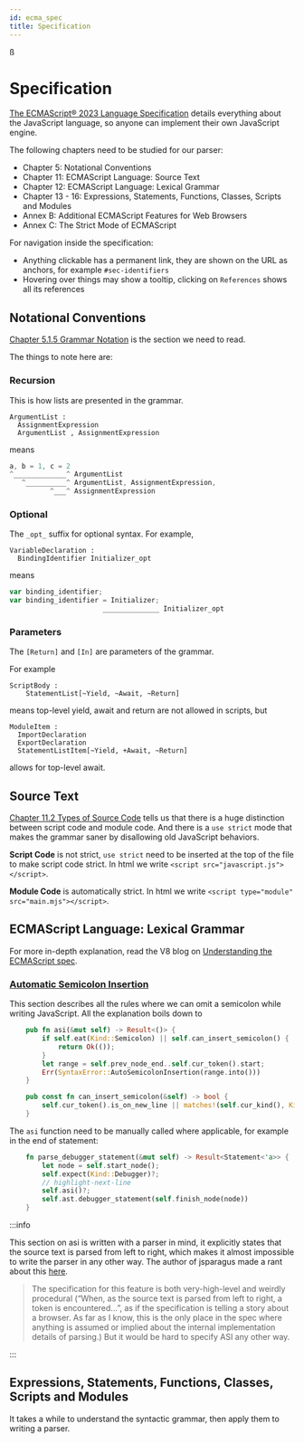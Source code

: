 ```yaml
---
id: ecma_spec
title: Specification
---
```


ß

# Specification

[The ECMAScript® 2023 Language Specification](https://tc39.es/ecma262/) details everything about the JavaScript language, so anyone can implement their own JavaScript engine.

<!--truncate-->

The following chapters need to be studied for our parser:

- Chapter 5: Notational Conventions
- Chapter 11: ECMAScript Language: Source Text
- Chapter 12: ECMAScript Language: Lexical Grammar
- Chapter 13 - 16: Expressions, Statements, Functions, Classes, Scripts and Modules
- Annex B: Additional ECMAScript Features for Web Browsers
- Annex C: The Strict Mode of ECMAScript

For navigation inside the specification:

- Anything clickable has a permanent link, they are shown on the URL as anchors, for example `#sec-identifiers`
- Hovering over things may show a tooltip, clicking on `References` shows all its references

## Notational Conventions

[Chapter 5.1.5 Grammar Notation](https://tc39.es/ecma262/#sec-grammar-notation) is the section we need to read.

The things to note here are:

### Recursion

This is how lists are presented in the grammar.

```markup
ArgumentList :
  AssignmentExpression
  ArgumentList , AssignmentExpression
```

means

```javascript
a, b = 1, c = 2
^_____________^ ArgumentList
   ^__________^ ArgumentList, AssignmentExpression,
          ^___^ AssignmentExpression
```

### Optional

The `_opt_` suffix for optional syntax. For example,

```markup
VariableDeclaration :
  BindingIdentifier Initializer_opt
```

means

```javascript
var binding_identifier;
var binding_identifier = Initializer;
                       ______________ Initializer_opt
```

### Parameters

The `[Return]` and `[In]` are parameters of the grammar.

For example

```markdup
ScriptBody :
    StatementList[~Yield, ~Await, ~Return]
```

means top-level yield, await and return are not allowed in scripts, but

```markdup
ModuleItem :
  ImportDeclaration
  ExportDeclaration
  StatementListItem[~Yield, +Await, ~Return]
```

allows for top-level await.

## Source Text

[Chapter 11.2 Types of Source Code](https://tc39.es/ecma262/#sec-types-of-source-code) tells us that
there is a huge distinction between script code and module code.
And there is a `use strict` mode that makes the grammar saner by disallowing old JavaScript behaviors.

**Script Code** is not strict, `use strict` need to be inserted at the top of the file to make script code strict.
In html we write `<script src="javascript.js"></script>`.

**Module Code** is automatically strict.
In html we write `<script type="module" src="main.mjs"></script>`.

## ECMAScript Language: Lexical Grammar

For more in-depth explanation, read the V8 blog on [Understanding the ECMAScript spec](https://v8.dev/blog/understanding-ecmascript-part-3).

### [Automatic Semicolon Insertion](https://tc39.es/ecma262/#sec-automatic-semicolon-insertion)

This section describes all the rules where we can omit a semicolon while writing JavaScript.
All the explanation boils down to

```rust
    pub fn asi(&mut self) -> Result<()> {
        if self.eat(Kind::Semicolon) || self.can_insert_semicolon() {
            return Ok(());
        }
        let range = self.prev_node_end..self.cur_token().start;
        Err(SyntaxError::AutoSemicolonInsertion(range.into()))
    }

    pub const fn can_insert_semicolon(&self) -> bool {
        self.cur_token().is_on_new_line || matches!(self.cur_kind(), Kind::RCurly | Kind::Eof)
    }
```

The `asi` function need to be manually called where applicable, for example in the end of statement:

```rust
    fn parse_debugger_statement(&mut self) -> Result<Statement<'a>> {
        let node = self.start_node();
        self.expect(Kind::Debugger)?;
        // highlight-next-line
        self.asi()?;
        self.ast.debugger_statement(self.finish_node(node))
    }
```

:::info

This section on asi is written with a parser in mind,
it explicitly states that the source text is parsed from left to right,
which makes it almost impossible to write the parser in any other way.
The author of jsparagus made a rant about this [here](https://github.com/mozilla-spidermonkey/jsparagus/blob/master/js-quirks.md#automatic-semicolon-insertion-).

> The specification for this feature is both very-high-level and weirdly procedural (“When, as the source text is parsed from left to right, a token is encountered...”, as if the specification is telling a story about a browser. As far as I know, this is the only place in the spec where anything is assumed or implied about the internal implementation details of parsing.) But it would be hard to specify ASI any other way.

:::

## Expressions, Statements, Functions, Classes, Scripts and Modules

It takes a while to understand the syntactic grammar, then apply them to writing a parser.
